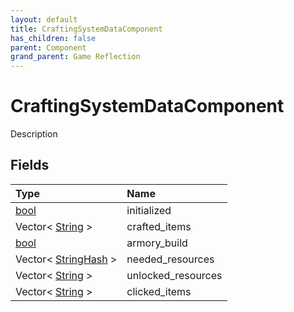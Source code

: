 ```yaml
---
layout: default
title: CraftingSystemDataComponent
has_children: false
parent: Component
grand_parent: Game Reflection
---
```

# CraftingSystemDataComponent
Description 

## Fields
| Type | Name |
|:-------------|:--------------|
| [bool](/game-reflection/components/bool.md) | initialized |
| Vector< [String](/game-reflection/components/string.md) > | crafted_items |
| [bool](/game-reflection/components/bool.md) | armory_build |
| Vector< [StringHash](/game-reflection/classes/string_hash.md) > | needed_resources |
| Vector< [String](/game-reflection/components/string.md) > | unlocked_resources |
| Vector< [String](/game-reflection/components/string.md) > | clicked_items |
